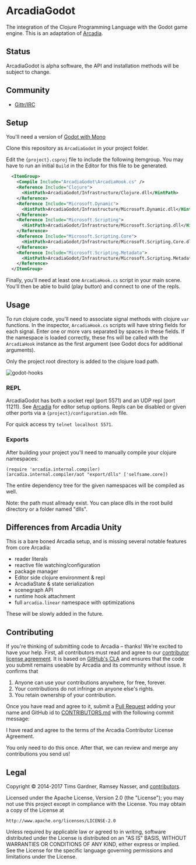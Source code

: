 ArcadiaGodot
=======
The integration of the Clojure Programming Language with the Godot game engine. This is an adaptation of [Arcadia](https://github.com/arcadia-unity/Arcadia/).

Status
------
ArcadiaGodot is alpha software, the API and installation methods will be subject to change.  

Community
---------
- [Gittr/IRC](https://gitter.im/arcadia-unity/Arcadia)


Setup
----------
You'll need a version of [Godot with Mono](https://godotengine.org/download)

Clone this repository as `ArcadiaGodot` in your project folder.

Edit the `{project}.csproj` file to include the following itemgroup.  You may have to run an initial `Build` in the Editor for this file to be generated.

```xml
  <ItemGroup>
    <Compile Include="ArcadiaGodot\ArcadiaHook.cs" />
    <Reference Include="Clojure">
      <HintPath>ArcadiaGodot/Infrastructure/Clojure.dll</HintPath>
    </Reference>
    <Reference Include="Microsoft.Dynamic">
      <HintPath>ArcadiaGodot/Infrastructure/Microsoft.Dynamic.dll</HintPath>
    </Reference>
    <Reference Include="Microsoft.Scripting">
      <HintPath>ArcadiaGodot/Infrastructure/Microsoft.Scripting.dll</HintPath>
    </Reference>
    <Reference Include="Microsoft.Scripting.Core">
      <HintPath>ArcadiaGodot/Infrastructure/Microsoft.Scripting.Core.dll</HintPath>
    </Reference>
    <Reference Include="Microsoft.Scripting.Metadata">
      <HintPath>ArcadiaGodot/Infrastructure/Microsoft.Scripting.Metadata.dll</HintPath>
    </Reference>
  </ItemGroup>
```

Finally, you'll need at least one `ArcadiaHook.cs` script in your main scene.  You'll then be able to build (play button) and connect to one of the repls.

Usage
-----
To run clojure code, you'll need to associate signal methods with clojure `var` functions. In the inspector, `ArcadiaHook.cs` scripts will have string fields for each signal. Enter one or more vars separated by spaces in these fields.  If the namespace is loaded correctly, these fns will be called with the `ArcadiaHook` instance as the first argument (see Godot docs for additional arguments).

Only the project root directory is added to the clojure load path.

![godot-hooks](https://user-images.githubusercontent.com/2467644/32961551-f5a26e12-cb96-11e7-88cb-6805067b3ec0.png)

### REPL

ArcadiaGodot has both a socket repl (port 5571) and an UDP repl (port 11211). See [Arcadia](https://github.com/arcadia-unity/Arcadia/) for editor setup options.  Repls can be disabled or given other ports via a `{project}/configuration.edn` file.

For quick access try `telnet localhost 5571`.

### Exports

After building your project you'll need to manually compile your clojure namespaces:

```
(require 'arcadia.internal.compiler)
(arcadia.internal.compiler/aot "export/dlls" ['selfsame.core])
```

The entire dependency tree for the given namespaces will be compiled as well.

Note: the path must allready exist. You can place dlls in the root build directory or a folder named "dlls".


## Differences from Arcadia Unity

This is a bare boned Arcadia setup, and is missing several notable features from core Arcadia:

* reader literals
* reactive file watching/configuration
* package manager
* Editor side clojure environment & repl
* ArcadiaState & state serialization
* scenegraph API
* runtime hook attachment
* full `arcadia.linear` namespace with optimizations

These will be slowly added in the future.

Contributing
------------
If you're thinking of submitting code to Arcadia – thanks! We're excited to have your help. First, all contributors must read and agree to our [contributor license agreement](./CONTRIBUTOR-LICENSE-AGREEMENT.md). It is based on [GitHub's CLA](https://cla.github.com/) and ensures that the code you submit remains useable by Arcadia and its community without issue. It confirms that

1. Anyone can use your contributions anywhere, for free, forever.
2. Your contributions do not infringe on anyone else's rights.
3. You retain ownership of your contribution.

Once you have read and agree to it, submit a [Pull Request](https://github.com/arcadia-unity/Arcadia/pull/new) adding your name and GitHub id to [CONTRIBUTORS.md](./CONTRIBUTORS.md) with the following commit message:

I have read and agree to the terms of the Arcadia Contributor License Agreement.

You only need to do this once. After that, we can review and merge any contributions you send us!


Legal
-----
Copyright © 2014-2017 Tims Gardner, Ramsey Nasser, and [contributors](./CONTRIBUTORS.md).

Licensed under the Apache License, Version 2.0 (the "License"); you may not use this project except in compliance with the License. You may obtain a copy of the License at

```
http://www.apache.org/licenses/LICENSE-2.0
```

Unless required by applicable law or agreed to in writing, software distributed under the License is distributed on an "AS IS" BASIS, WITHOUT WARRANTIES OR CONDITIONS OF ANY KIND, either express or implied. See the License for the specific language governing permissions and limitations under the License.

